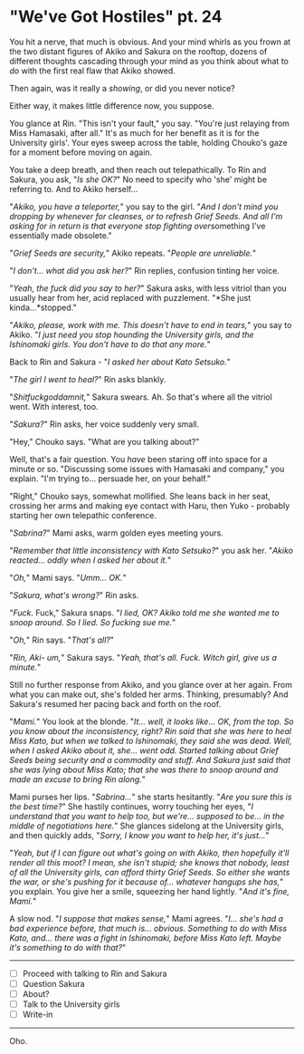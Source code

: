 # "We've Got Hostiles" pt. 24

You hit a nerve, that much is obvious. And your mind whirls as you frown at the two distant figures of Akiko and Sakura on the rooftop, dozens of different thoughts cascading through your mind as you think about what to *do* with the first real flaw that Akiko showed.

Then again, was it really a *showing*, or did you never notice?

Either way, it makes little difference now, you suppose.

You glance at Rin. "This isn't your fault," you say. "You're just relaying from Miss Hamasaki, after all." It's as much for her benefit as it is for the University girls'. Your eyes sweep across the table, holding Chouko's gaze for a moment before moving on again.

You take a deep breath, and then reach out telepathically. To Rin and Sakura, you ask, "*Is she OK?*" No need to specify who 'she' might be referring to. And to Akiko herself...

"*Akiko, you have a teleporter,*" you say to the girl. "*And I don't mind you dropping by whenever for cleanses, or to refresh Grief Seeds. And *all* I'm asking for in return is that everyone stop fighting over*something I've essentially made obsolete."

"*Grief Seeds are security,*" Akiko repeats. "*People are unreliable.*"

"*I don't... what did you *ask* her?*" Rin replies, confusion tinting her voice.

"*Yeah, the fuck did you say to her?*" Sakura asks, with less vitriol than you usually hear from her, acid replaced with puzzlement. "*She just kinda...*stopped."

"*Akiko, please, *work with me*. This doesn't have to end in tears,*" you say to Akiko. "*I just need you stop hounding the University girls, and the Ishinomaki girls. You don't have to do that any more.*"

Back to Rin and Sakura - "*I asked her about Kato Setsuko.*"

"*The girl I went to heal?*" Rin asks blankly.

"*Shitfuckgoddamnit,*" Sakura swears. Ah. So that's where all the vitriol went. With interest, too.

"*Sakura?*" Rin asks, her voice suddenly very small.

"Hey," Chouko says. "What are you talking about?"

Well, that's a fair question. You *have* been staring off into space for a minute or so. "Discussing some issues with Hamasaki and company," you explain. "I'm trying to... persuade her, on your behalf."

"Right," Chouko says, somewhat mollified. She leans back in her seat, crossing her arms and making eye contact with Haru, then Yuko - probably starting her own telepathic conference.

"*Sabrina?*" Mami asks, warm golden eyes meeting yours.

"*Remember that little inconsistency with Kato Setsuko?*" you ask her. "*Akiko reacted... oddly when I asked her about it.*"

"*Oh,*" Mami says. "*Umm... OK.*"

"*Sakura, what's wrong?*" Rin asks.

"*Fuck.* Fuck," Sakura snaps. "*I lied, OK? Akiko told me she wanted me to snoop around. So I lied. So fucking sue me.*"

"*Oh,*" Rin says. "*That's all?*"

"*Rin, Aki- um,*" Sakura says. "*Yeah, that's all. Fuck. Witch girl, give us a minute.*"

Still no further response from Akiko, and you glance over at her again. From what you can make out, she's folded her arms. Thinking, presumably? And Sakura's resumed her pacing back and forth on the roof.

"*Mami.*" You look at the blonde. "*It... well, it looks like... OK, from the top. So you know about the inconsistency, right? Rin said that she was here to heal Miss Kato, but when we talked to Ishinomaki, they said she was dead. Well, when I asked Akiko about it, she... went odd. Started talking about Grief Seeds being security and a commodity and stuff. And Sakura just said that she was lying about Miss Kato; that she was there to snoop around and made an excuse to bring Rin along.*"

Mami purses her lips. "*Sabrina...*" she starts hesitantly. "*Are you sure this is the best time?*" She hastily continues, worry touching her eyes, "*I understand that you want to help too, but we're... supposed to be... in the middle of negotiations here.*" She glances sidelong at the University girls, and then quickly adds, "*Sorry, I know you want to help her, it's just...*"

"*Yeah, but if I can figure out what's going on with Akiko, then hopefully it'll render all this moot? I mean, she isn't stupid; she knows that *nobody*, least of all the University girls, can afford thirty Grief Seeds. So either she wants the war, or she's pushing for it because of... whatever hangups she has,*" you explain. You give her a smile, squeezing her hand lightly. "*And it's *fine*, Mami.*"

A slow nod. "*I suppose that makes sense,*" Mami agrees. "*I... she's had a bad experience before, that much is... obvious. Something to do with Miss Kato, and... there was a fight in Ishinomaki, before Miss Kato left. Maybe it's something to do with that?*"

---

- [ ] Proceed with talking to Rin and Sakura
- [ ] Question Sakura
- [ ] About?
- [ ] Talk to the University girls
- [ ] Write-in

---

Oho.

